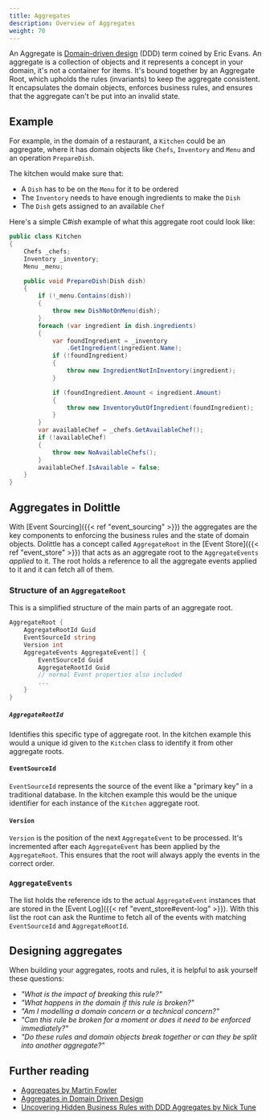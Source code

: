 ```yaml
---
title: Aggregates
description: Overview of Aggregates
weight: 70
---
```


An Aggregate is [Domain-driven design](https://en.wikipedia.org/wiki/Domain-driven_design) (DDD) term coined by Eric Evans. An aggregate is a collection of objects and it represents a concept in your domain, it's not a container for items. It's bound together by an Aggregate Root, which upholds the rules (invariants) to keep the aggregate consistent. It encapsulates the domain objects, enforces business rules, and ensures that the aggregate can't be put into an invalid state.

## Example

For example, in the domain of a restaurant, a `Kitchen` could be an aggregate, where it has domain objects like `Chefs`, `Inventory` and `Menu` and an operation `PrepareDish`.

The kitchen would make sure that:
- A `Dish` has to be on the `Menu` for it to be ordered
- The `Inventory` needs to have enough ingredients to make the `Dish`
- The `Dish` gets assigned to an available `Chef`

Here's a simple C#_ish_ example of what this aggregate root could look like:
```csharp
public class Kitchen
{
    Chefs _chefs;
    Inventory _inventory;
    Menu _menu;

    public void PrepareDish(Dish dish)
    {
        if (!_menu.Contains(dish))
        {
            throw new DishNotOnMenu(dish);
        }
        foreach (var ingredient in dish.ingredients)
        {
            var foundIngredient = _inventory
                .GetIngredient(ingredient.Name);
            if (!foundIngredient)
            {
                throw new IngredientNotInInventory(ingredient);
            }

            if (foundIngredient.Amount < ingredient.Amount)
            {
                throw new InventoryOutOfIngredient(foundIngredient);
            }
        }
        var availableChef = _chefs.GetAvailableChef();
        if (!availableChef)
        {
            throw new NoAvailableChefs();
        }
        availableChef.IsAvailable = false;
    }
}
```

## Aggregates in Dolittle

With [Event Sourcing]({{< ref "event_sourcing" >}}) the aggregates are the key components to enforcing the business rules and the state of domain objects. Dolittle has a concept called `AggregateRoot` in the [Event Store]({{< ref "event_store" >}}) that acts as an aggregate root to the `AggregateEvents` _applied_ to it. The root holds a reference to all the aggregate events applied to it and it can fetch all of them.

### Structure of an `AggregateRoot`

This is a simplified structure of the main parts of an aggregate root.
```csharp
AggregateRoot {
    AggregateRootId Guid
    EventSourceId string
    Version int
    AggregateEvents AggregateEvent[] {
        EventSourceId Guid
        AggregateRootId Guid
        // normal Event properties also included
        ...
    }
}
```

##### `AggregateRootId`

Identifies this specific type of aggregate root. In the kitchen example this would a unique id given to the `Kitchen` class to identify it from other aggregate roots.

#### `EventSourceId`

`EventSourceId` represents the source of the event like a "primary key" in a traditional database. In the kitchen example this would be the unique identifier for each instance of the `Kitchen` aggregate root.

#### `Version`

`Version` is the position of the next `AggregateEvent` to be processed. It's incremented after each `AggregateEvent` has been applied by the `AggregateRoot`. This ensures that the root will always apply the events in the correct order.

### `AggregateEvents`
The list holds the reference ids to the actual `AggregateEvent` instances that are stored in the [Event Log]({{< ref "event_store#event-log" >}}). With this list the root can ask the Runtime to fetch all of the events with matching `EventSourceId` and `AggregateRootId`.


## Designing aggregates

When building your aggregates, roots and rules, it is helpful to ask yourself these questions:
- _"What is the impact of breaking this rule?"_
- _"What happens in the domain if this rule is broken?"_
- _"Am I modelling a domain concern or a technical concern?"_
- _"Can this rule be broken for a moment or does it need to be enforced immediately?"_
- _"Do these rules and domain objects break together or can they be split into another aggregate?"_

## Further reading

- [Aggregates by Martin Fowler](https://martinfowler.com/bliki/DDD_Aggregate.html)
- [Aggregates in Domain Driven Design](https://medium.com/ingeniouslysimple/aggregates-in-domain-driven-design-5aab3ef9901d)
- [Uncovering Hidden Business Rules with DDD Aggregates by Nick Tune](https://medium.com/nick-tune-tech-strategy-blog/uncovering-hidden-business-rules-with-ddd-aggregates-67fb02abc4b)
